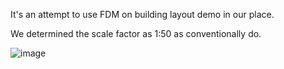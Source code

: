 
It's an attempt to use FDM on building layout demo in our place. 

We determined the scale factor as 1:50 as conventionally do. 

![image](https://github.com/user-attachments/assets/ec515411-ed67-49f7-8205-6d4a20f64377)
